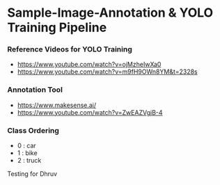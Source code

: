 # Sample-Image-Annotation & YOLO Training Pipeline

### Reference Videos for YOLO Training

- https://www.youtube.com/watch?v=ojMzheIwXa0
- https://www.youtube.com/watch?v=m9fH9OWn8YM&t=2328s

### Annotation Tool

- https://www.makesense.ai/
- https://www.youtube.com/watch?v=ZwEAZVgjB-4

### Class Ordering

- 0 : car
- 1 : bike
- 2 : truck

Testing for Dhruv
